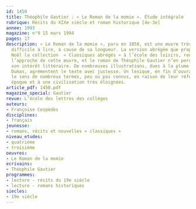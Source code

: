 ```yaml
---
id: 1450
title: Théophile Gautier : « Le Roman de la momie ». Étude intégrale
rubrique: Récits du XIXe siècle et roman historique [4e-3e]
annee: 1993
magazine: n°9 15 mars 1994
pages: 17
description: « Le Roman de la momie », paru en 1858, est une œuvre très riche mais
  difficile à lire, à cause de sa longueur. La version abrégée que propose Bernard
  Noël la collection  « Classiques abrégés » à l’école des loisirs, rend possible
  l’approche de cette œuvre, et le roman de Théophile Gautier n’en perd pas pour autant
  son intérêt littéraire. De nombreuses illustrations, dues à la plume de Philippe
  Dumas, agrémentent le texte avec justesse. Un lexique, en fin d’ouvrage, éclaire
  le sens de nombreux termes, peu ou pas connus, en raison de leur référence à une
  époque et à une civilisation très éloignées.
article_pdf: 1450.pdf
magazine_special: Gautier
revue: L’école des lettres des collèges
auteurs:
- Françoise Cespédès
disciplines:
- français
jeunesse:
- romans, récits et nouvelles « classiques »
niveau_etudes:
- quatrième
- troisième
oeuvres:
- Le Roman de la momie
ecrivains:
- Théophile Gautier
programmes:
- lecture - récits du 19e siècle
- lecture - romans historiques
siecles:
- 19e siècle
---
```

